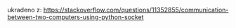 ukradeno z: https://stackoverflow.com/questions/11352855/communication-between-two-computers-using-python-socket